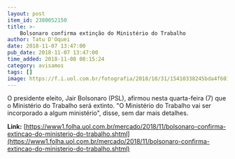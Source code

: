 ```yaml
---
layout: post
item_id: 2380052150
title: >-
    Bolsonaro confirma extinção do Ministério do Trabalho
author: Tatu D'Oquei
date: 2018-11-07 13:47:00
pub_date: 2018-11-07 13:47:00
time_added: 2018-11-08 08:15:24
category: avisamos
tags: []
image: https://f.i.uol.com.br/fotografia/2018/10/31/15410338245bda4f601ce60_1541033824_3x2_rt.jpg
---
```


O presidente eleito, Jair Bolsonaro (PSL), afirmou nesta quarta-feira (7) que o Ministério do Trabalho será extinto. "O Ministério do Trabalho vai ser incorporado a algum ministério", disse, sem dar mais detalhes.

**Link:** [https://www1.folha.uol.com.br/mercado/2018/11/bolsonaro-confirma-extincao-do-ministerio-do-trabalho.shtml](https://www1.folha.uol.com.br/mercado/2018/11/bolsonaro-confirma-extincao-do-ministerio-do-trabalho.shtml)

